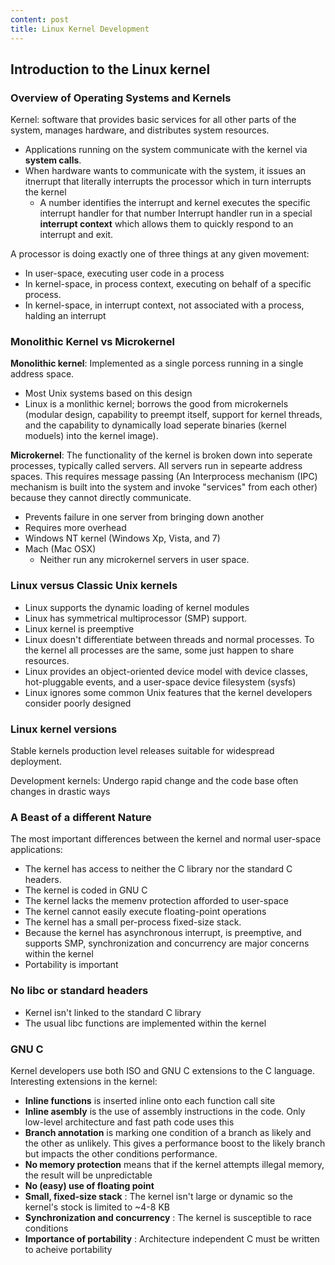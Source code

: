 ```yaml
---
content: post
title: Linux Kernel Development
---
```


## Introduction to the Linux kernel

### Overview of Operating Systems and Kernels

Kernel: software that provides basic services for all other parts of the system, manages hardware, and distributes system resources. 
- Applications running on the system communicate with the kernel via __system calls__.
- When hardware wants to communicate with the system, it issues an itnerrupt that literally interrupts the processor which in turn interrupts the kernel
  - A number identifies the interrupt and kernel executes the specific interrupt handler for that number 
  Interrupt handler run in a special __interrupt context__ which allows them to quickly respond to an interrupt and exit.

A processor is doing exactly one of three things at any given movement:
- In user-space, executing user code in a process
- In kernel-space, in process context, executing on behalf of a specific process.
- In kernel-space, in interrupt context, not associated with a process, halding an interrupt

### Monolithic Kernel vs Microkernel

__Monolithic kernel__: Implemented as a single porcess running in a single address space.
- Most Unix systems based on this design
- Linux is a monlithic kernel; borrows the good from microkernels (modular design, capability to preempt itself, support for kernel threads, and the capability to dynamically load seperate binaries (kernel moduels) into the kernel image).

__Microkernel__: The functionality of the kernel is broken down into seperate processes, typically called servers. All servers run in sepearte address spaces. This requires message passing (An Interprocess mechanism (IPC) mechanism is built into the system and invoke "services" from each other) because they cannot directly communicate.
- Prevents failure in one server from bringing down another
- Requires more overhead
- Windows NT kernel (Windows Xp, Vista, and 7)
- Mach (Mac OSX)
  - Neither run any microkernel servers in user space.

### Linux versus Classic Unix kernels

- Linux supports the dynamic loading of kernel modules
- Linux has symmetrical multiprocessor (SMP) support.
- Linux kernel is preemptive
- Linux doesn't differentiate between threads and normal processes. To the kernel all processes are the same, some just happen to share resources.
- Linux provides an object-oriented device model with device classes, hot-pluggable events, and a user-space device filesystem (sysfs)
- Linux ignores some common Unix features that the kernel developers consider poorly designed

### Linux kernel versions

Stable kernels production level releases suitable for widespread deployment.

Development kernels: Undergo rapid change and the code base often changes in drastic ways

### A Beast of a different Nature

The most important differences between the kernel and normal user-space applications:
- The kernel has access to neither the C library nor the standard C headers.
- The kernel is coded in GNU C
- The kernel lacks the memenv protection afforded to user-space
- The kernel cannot easily execute floating-point operations
- The kernel has a small per-process fixed-size stack.
- Because the kernel has asynchronous interrupt, is preemptive, and supports SMP, synchronization and concurrency are major concerns within the kernel
- Portability is important

### No libc or standard headers

- Kernel isn't linked to the standard C library
- The usual libc functions are implemented within the kernel

### GNU C
Kernel developers use both ISO and GNU C extensions to the C language. Interesting extensions in the kernel:
- __Inline functions__ is inserted inline onto each function call site
- __Inline asembly__ is the use of assembly instructions in the code. Only low-level architecture and fast path code uses this
- __Branch annotation__ is marking one condition of a branch as likely and the other as unlikely. This gives a performance boost to the likely branch but impacts the other conditions performance.
- __No memory protection__ means that if the kernel attempts illegal memory, the result will be unpredictable
- __No (easy) use of floating point__
- __Small, fixed-size stack__ : The kernel isn't large or dynamic so the kernel's stock is limited to ~4-8 KB
- __Synchronization and concurrency__ : The kernel is susceptible to race conditions
- __Importance of portability__ : Architecture independent C must be written to acheive portability